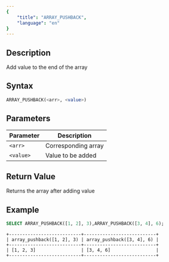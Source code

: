 ```yaml
---
{
    "title": "ARRAY_PUSHBACK",
    "language": "en"
}
---
```


## Description

Add value to the end of the array

## Syntax

```sql
ARRAY_PUSHBACK(<arr>, <value>)
```

## Parameters

| Parameter | Description |
|--|---|
| `<arr>` | Corresponding array |
| `<value>` | Value to be added |

## Return Value

Returns the array after adding value

## Example

```sql
SELECT ARRAY_PUSHBACK([1, 2], 3),ARRAY_PUSHBACK([3, 4], 6);
```

```text
+---------------------------+---------------------------+
| array_pushback([1, 2], 3) | array_pushback([3, 4], 6) |
+---------------------------+---------------------------+
| [1, 2, 3]                 | [3, 4, 6]                 |
+---------------------------+---------------------------+
```
